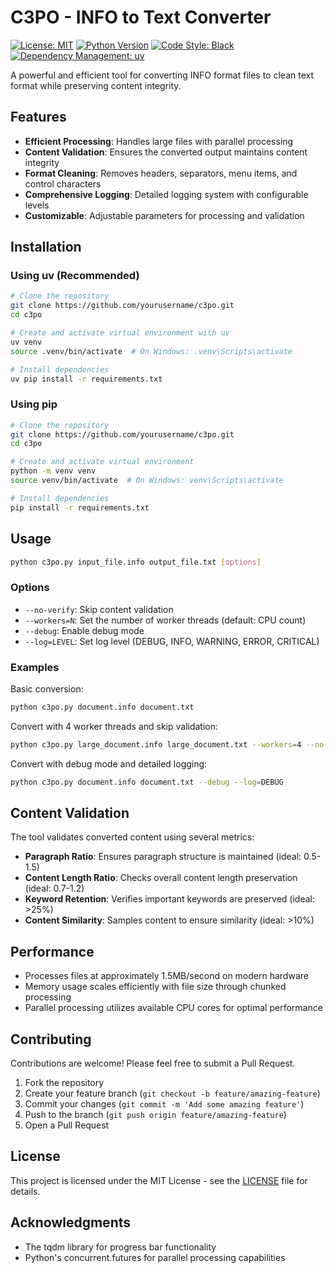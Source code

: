 # C3PO - INFO to Text Converter

[![License: MIT](https://img.shields.io/badge/License-MIT-yellow.svg)](https://opensource.org/licenses/MIT)
[![Python Version](https://img.shields.io/badge/python-3.6%2B-blue.svg)](https://www.python.org/downloads/)
[![Code Style: Black](https://img.shields.io/badge/code%20style-black-000000.svg)](https://github.com/psf/black)
[![Dependency Management: uv](https://img.shields.io/badge/dependency%20management-uv-blue.svg)](https://github.com/astral-sh/uv)

A powerful and efficient tool for converting INFO format files to clean text format while preserving content integrity.

## Features

- **Efficient Processing**: Handles large files with parallel processing
- **Content Validation**: Ensures the converted output maintains content integrity
- **Format Cleaning**: Removes headers, separators, menu items, and control characters
- **Comprehensive Logging**: Detailed logging system with configurable levels
- **Customizable**: Adjustable parameters for processing and validation

## Installation

### Using uv (Recommended)

```bash
# Clone the repository
git clone https://github.com/yourusername/c3po.git
cd c3po

# Create and activate virtual environment with uv
uv venv
source .venv/bin/activate  # On Windows: .venv\Scripts\activate

# Install dependencies
uv pip install -r requirements.txt
```

### Using pip

```bash
# Clone the repository
git clone https://github.com/yourusername/c3po.git
cd c3po

# Create and activate virtual environment
python -m venv venv
source venv/bin/activate  # On Windows: venv\Scripts\activate

# Install dependencies
pip install -r requirements.txt
```

## Usage

```bash
python c3po.py input_file.info output_file.txt [options]
```

### Options

- `--no-verify`: Skip content validation
- `--workers=N`: Set the number of worker threads (default: CPU count)
- `--debug`: Enable debug mode
- `--log=LEVEL`: Set log level (DEBUG, INFO, WARNING, ERROR, CRITICAL)

### Examples

Basic conversion:
```bash
python c3po.py document.info document.txt
```

Convert with 4 worker threads and skip validation:
```bash
python c3po.py large_document.info large_document.txt --workers=4 --no-verify
```

Convert with debug mode and detailed logging:
```bash
python c3po.py document.info document.txt --debug --log=DEBUG
```

## Content Validation

The tool validates converted content using several metrics:

- **Paragraph Ratio**: Ensures paragraph structure is maintained (ideal: 0.5-1.5)
- **Content Length Ratio**: Checks overall content length preservation (ideal: 0.7-1.2)
- **Keyword Retention**: Verifies important keywords are preserved (ideal: >25%)
- **Content Similarity**: Samples content to ensure similarity (ideal: >10%)

## Performance

- Processes files at approximately 1.5MB/second on modern hardware
- Memory usage scales efficiently with file size through chunked processing
- Parallel processing utilizes available CPU cores for optimal performance

## Contributing

Contributions are welcome! Please feel free to submit a Pull Request.

1. Fork the repository
2. Create your feature branch (`git checkout -b feature/amazing-feature`)
3. Commit your changes (`git commit -m 'Add some amazing feature'`)
4. Push to the branch (`git push origin feature/amazing-feature`)
5. Open a Pull Request

## License

This project is licensed under the MIT License - see the [LICENSE](LICENSE) file for details.

## Acknowledgments

- The tqdm library for progress bar functionality
- Python's concurrent.futures for parallel processing capabilities
